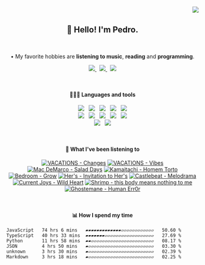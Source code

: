 <h6 align='end'>
   <img src='https://visitcount.itsvg.in/api?id=Pedrvisk&icon=2&color=12' />
</h6>

<!--Heading-->
<h2 align='center'>
   👋 Hello! I'm Pedro.
</h2>
<br/>
<p align='center'>
   • My favorite hobbies are <strong>listening to music</strong>, <strong>reading</strong> and <strong>programming</strong>.
</p>
<!--/Heading-->

<!--Section-->
<!-- <h4 align='center'>
   🌐 Where to find me?
</h4> -->
<p align='center'>
  <a href='https://discordapp.com/users/216662585737478144/'>
     <img src='https://img.shields.io/badge/Discord-7289DA?style=for-the-badge&logo=discord&logoColor=white' />
  </a>
  &nbsp;
  <a href='https://www.last.fm/user/Pedrov1sk'>
     <img src='https://img.shields.io/badge/Lastfm-c3000d.svg?&style=for-the-badge&logo=Last.fm&logoColor=white' />
  </a>
  &nbsp;
  <a href='https://open.spotify.com/user/novoshigod'>
     <img src='https://img.shields.io/badge/Spotify-1db954.svg?&style=for-the-badge&logo=spotify&logoColor=white' />        
  </a> 
</p>
<br/>
<!--/Section--> 

<!--Section-->
<h4 align='center'>
  👨🏻‍💻 Languages and tools
</h4>
<p align='center'>
  <img src='https://img.shields.io/badge/TypeScript-007ACC?style=for-the-badge&logo=typescript&logoColor=white' />&nbsp;&nbsp;
  <img src='https://img.shields.io/badge/JavaScript-F7DF1E?style=for-the-badge&logo=javascript&logoColor=black' />&nbsp;&nbsp;
  <img src='https://img.shields.io/badge/CSS3-1572B6?style=for-the-badge&logo=css3&logoColor=white' />&nbsp;&nbsp;
  <img src='https://img.shields.io/badge/HTML5-E34F26?style=for-the-badge&logo=html5&logoColor=white' />&nbsp;&nbsp;
  <img src='https://img.shields.io/badge/Node.js-43853D?style=for-the-badge&logo=node.js&logoColor=white' />
  <br/>
  <img src='https://img.shields.io/badge/Express-404D59.svg?&style=for-the-badge&logo=express&logoColor=white' />&nbsp;&nbsp;
  <img src='https://img.shields.io/badge/React-20232A?style=for-the-badge&logo=react&logoColor=61DAFB' />&nbsp;&nbsp;
  <img src='https://img.shields.io/badge/Next-black?style=for-the-badge&logo=next.js&logoColor=white' />&nbsp;&nbsp;
  <img src='https://img.shields.io/badge/Firebase-F29D0C?style=for-the-badge&logo=firebase&logoColor=white' />&nbsp;&nbsp;
  <img src='https://img.shields.io/badge/MongoDB-4EA94B?style=for-the-badge&logo=mongodb&logoColor=white' />
  <br/>
  <img src='https://img.shields.io/badge/Oracle-C74634?style=for-the-badge&logo=oracle&logoColor=white' />&nbsp;&nbsp;
  <img src='https://img.shields.io/badge/Git-%23F05032.svg?&style=for-the-badge&logo=git&logoColor=white' />
</p>
<br/>
<!--/Section-->

<!--Section-->
<h4 align='center'>
   🎵 What I've been listening to
</h4>



<!-- lastfm -->
<p align="center"><a href="https://www.last.fm/music/VACATIONS/Changes"><img src="https://lastfm.freetls.fastly.net/i/u/64s/ccc11aceb641b87bb5a8fbcfdd554c18.jpg" title="VACATIONS - Changes"></a> <a href="https://www.last.fm/music/VACATIONS/Vibes"><img src="https://lastfm.freetls.fastly.net/i/u/64s/1e34ee7b44a5fcdf7836269af9ec8341.jpg" title="VACATIONS - Vibes"></a> <a href="https://www.last.fm/music/Mac+DeMarco/Salad+Days"><img src="https://lastfm.freetls.fastly.net/i/u/64s/28ffd87a1e554022c0065398979894c4.png" title="Mac DeMarco - Salad Days"></a> <a href="https://www.last.fm/music/Kamaitachi/Homem+Torto"><img src="https://lastfm.freetls.fastly.net/i/u/64s/cd23a7bf322811b892cbcdc61993bca5.jpg" title="Kamaitachi - Homem Torto"></a> <a href="https://www.last.fm/music/Bedroom/Grow"><img src="https://lastfm.freetls.fastly.net/i/u/64s/7a457d8ab81347e3c7439ae4ce23639c.jpg" title="Bedroom - Grow"></a> <a href="https://www.last.fm/music/Her%27s/Invitation+to+Her%27s"><img src="https://lastfm.freetls.fastly.net/i/u/64s/3dfc90eece3bcdfbfe7c860d1f54477b.jpg" title="Her's - Invitation to Her's"></a> <a href="https://www.last.fm/music/Castlebeat/Melodrama"><img src="https://lastfm.freetls.fastly.net/i/u/64s/31d8c526c8aea5e62729ea720011f7f5.jpg" title="Castlebeat - Melodrama"></a> <a href="https://www.last.fm/music/Current+Joys/Wild+Heart"><img src="https://lastfm.freetls.fastly.net/i/u/64s/3668a275467fc56cdde8d477593a6a62.jpg" title="Current Joys - Wild Heart"></a> <a href="https://www.last.fm/music/Shrimp/this+body+means+nothing+to+me"><img src="https://lastfm.freetls.fastly.net/i/u/64s/6a1f482040f19e4a8de9568cd6029a15.jpg" title="Shrimp - this body means nothing to me"></a> <a href="https://www.last.fm/music/Ghostemane/Human+Err0r"><img src="https://lastfm.freetls.fastly.net/i/u/64s/7200a87b65b84752a34106af26e0b22b.png" title="Ghostemane - Human Err0r"></a> </p>



<br/>
<!--/Section-->

<!--Section-->
<h4 align='center'>
   📊 How I spend my time
</h4>

<!--START_SECTION:waka-->

```text
JavaScript   74 hrs 6 mins   ▰▰▰▰▰▰▰▰▰▰▰▰▰▱▱▱▱▱▱▱▱▱▱▱▱   50.60 %
TypeScript   40 hrs 33 mins  ▰▰▰▰▰▰▰▱▱▱▱▱▱▱▱▱▱▱▱▱▱▱▱▱▱   27.69 %
Python       11 hrs 58 mins  ▰▰▱▱▱▱▱▱▱▱▱▱▱▱▱▱▱▱▱▱▱▱▱▱▱   08.17 %
JSON         4 hrs 50 mins   ▰▱▱▱▱▱▱▱▱▱▱▱▱▱▱▱▱▱▱▱▱▱▱▱▱   03.30 %
unknown      3 hrs 30 mins   ▰▱▱▱▱▱▱▱▱▱▱▱▱▱▱▱▱▱▱▱▱▱▱▱▱   02.39 %
Markdown     3 hrs 18 mins   ▰▱▱▱▱▱▱▱▱▱▱▱▱▱▱▱▱▱▱▱▱▱▱▱▱   02.25 %
```

<!--END_SECTION:waka-->
  
<!--/Section-->
